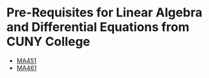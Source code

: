 # Pre-Requisites for Linear Algebra and Differential Equations from CUNY College

- [MA451](MA451Prereq.pdf)
- [MA461](MA461Prereq.pdf)